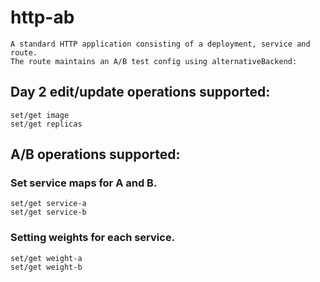 # http-ab
    A standard HTTP application consisting of a deployment, service and route.
    The route maintains an A/B test config using alternativeBackend: 

## Day 2 edit/update operations supported:
    set/get image
    set/get replicas 

## A/B operations supported:
### Set service maps for A and B. 
    set/get service-a 
    set/get service-b

### Setting weights for each service.
    set/get weight-a        
    set/get weight-b 
